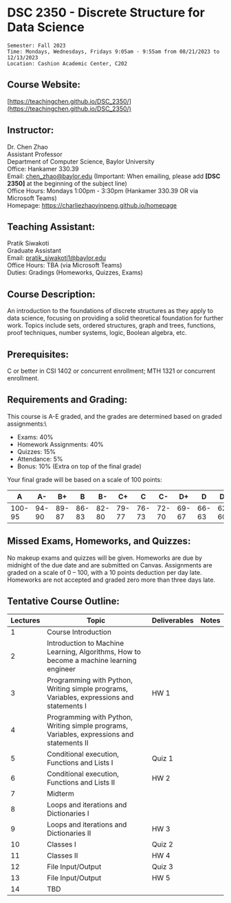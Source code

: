 # DSC 2350 - Discrete Structure for Data Science

```
Semester: Fall 2023 
Time: Mondays, Wednesdays, Fridays 9:05am - 9:55am from 08/21/2023 to 12/13/2023
Location: Cashion Academic Center, C202
```

## Course Website:
[https://teachingchen.github.io/DSC_2350/](https://teachingchen.github.io/DSC_2350/)

## Instructor:
Dr. Chen Zhao\
Assistant Professor\
Department of Computer Science, Baylor University\
Office: Hankamer 330.39\
Email: chen_zhao@baylor.edu (Important: When emailing, please add **[DSC 2350]** at the beginning of the subject line)\
Office Hours: Mondays 1:00pm - 3:30pm (Hankamer 330.39 OR via Microsoft Teams)\
Homepage: https://charliezhaoyinpeng.github.io/homepage

## Teaching Assistant:
Pratik Siwakoti\
Graduate Assistant\
Email: pratik_siwakoti1@baylor.edu\
Office Hours: TBA (via Microsoft Teams)\
Duties: Gradings (Homeworks, Quizzes, Exams)

## Course Description:
An introduction to the foundations of discrete structures as they apply to data science, focusing on providing a solid theoretical foundation for further work. Topics include sets, ordered structures, graph and trees, functions, proof techniques, number systems, logic, Boolean algebra, etc.

## Prerequisites:
C or better in CSI 1402 or concurrent enrollment; MTH 1321 or concurrent enrollment.

## Requirements and Grading: 
This course is A-E graded, and the grades are determined based on graded assignments:\
* Exams: 40% 
* Homework Assignments: 40%
* Quizzes: 15% 
* Attendance: 5% 
* Bonus: 10% (Extra on top of the final grade)

Your final grade will be based on a scale of 100 points:

| A      | A-    | B+    | B     | B-    | C+    | C     | C-    | D+    | D     | D-    | E    |
|--------|-------|-------|-------|-------|-------|-------|-------|-------|-------|-------|------|
| 100-95 | 94-90 | 89-87 | 86-83 | 82-80 | 79-77 | 76-73 | 72-70 | 69-67 | 66-63 | 62-60 | 59-0 |

## Missed Exams, Homeworks, and Quizzes:
No makeup exams and quizzes will be given. Homeworks are due by midnight of the due date and are submitted on Canvas. Assignments are graded on a scale of 0 – 100, with a 10 points deduction per day late. Homeworks are not accepted and graded zero more than three days late.


## Tentative Course Outline:

| Lectures  | Topic                                                                                   	    | Deliverables               	| Notes 	|
|---------	|------------------------------------------------------------------------------------------	    |---------------------------	|-------	|
| 1       	| Course Introduction                                                                     	    |                             |       	|
| 2       	| Introduction to Machine Learning, Algorithms, How to become a machine learning engineer  	    |                	            |       	|
| 3       	| Programming with Python, Writing simple programs, Variables, expressions and statements I   	|     HW 1                 	  |       	|
| 4       	| Programming with Python, Writing simple programs, Variables, expressions and statements II  	|                          	  |       	|
| 5       	| Conditional execution, Functions and Lists I                                             	    |     Quiz 1             	    |       	|
| 6       	| Conditional execution, Functions and Lists II                                            	    |     HW 2              	    |       	|
| 7       	| Midterm                                                                                 	    |                    	        |       	|
| 8       	| Loops and iterations and Dictionaries I                                                  	    |                    	        |       	|
| 9       	| Loops and iterations and Dictionaries II                                                 	    |     HW 3          	        |       	|
| 10       	| Classes I                                                                                	    |     Quiz 2                 	|       	|
| 11       	| Classes II                                                                               	    |     HW 4                   	|       	|
| 12       	| File Input/Output                                                                             |     Quiz 3           	      |       	|
| 13       	| File Input/Output                                                                             |     HW 5              	    |       	|
| 14       	| TBD              











































